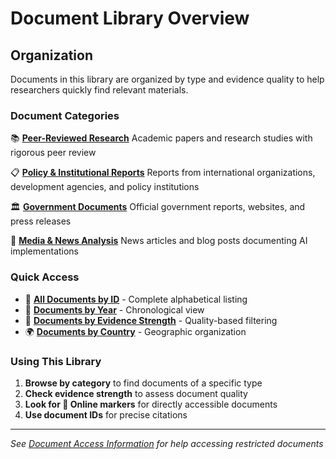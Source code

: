 # Document Library Overview

## Organization

Documents in this library are organized by type and evidence quality to help researchers quickly find relevant materials.

### Document Categories

📚 **[Peer-Reviewed Research](peer-reviewed-research.md)**
Academic papers and research studies with rigorous peer review

📋 **[Policy & Institutional Reports](policy-reports.md)**
Reports from international organizations, development agencies, and policy institutions

🏛️ **[Government Documents](government-documents.md)**
Official government reports, websites, and press releases

📰 **[Media & News Analysis](media-analysis.md)**
News articles and blog posts documenting AI implementations

### Quick Access

- 📖 **[All Documents by ID](all-documents.md)** - Complete alphabetical listing
- 📅 **[Documents by Year](by-year.md)** - Chronological view
- 💪 **[Documents by Evidence Strength](by-evidence.md)** - Quality-based filtering
- 🌍 **[Documents by Country](by-country.md)** - Geographic organization

### Using This Library

1. **Browse by category** to find documents of a specific type
2. **Check evidence strength** to assess document quality
3. **Look for 🔗 Online markers** for directly accessible documents
4. **Use document IDs** for precise citations

---
*See [Document Access Information](document-access.md) for help accessing restricted documents*
